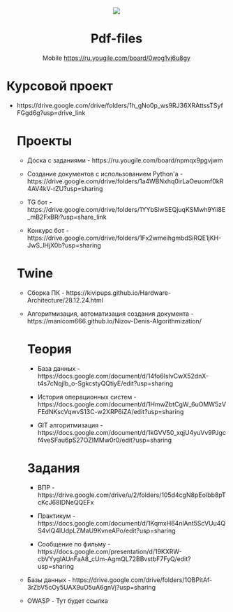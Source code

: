 <div id="header" align="center">
  <img src="https://github.com/public/moarcats/blob/master/cats/92.gif"/>

  # Pdf-files
Mobile
https://ru.yougile.com/board/0wog1vj6u8gy

</div>
<h1 tabindex="-1" class="heading-element" dir="auto">Курсовой проект</h1>
<ul dir="auto">
<li>
<p dir="auto">https://drive.google.com/drive/folders/1h_gNo0p_ws9RJ36XRAttssTSyfFGgd6g?usp=drive_link</p>
</li>
<h1 tabindex="-1" class="heading-element" dir="auto">Проекты</h1>
<ul dir="auto">
<li>
<p dir="auto">Доска с заданиями - https://ru.yougile.com/board/npmqx9pgvjwm</p>
</li>
<li>
<p dir="auto">Создание документов с использованием Python'а - https://drive.google.com/drive/folders/1a4WBNxhq0irLaOeuomf0kR4AV4kV-rZU?usp=sharing</p>
</li>
<li>
<p dir="auto">TG бот - https://drive.google.com/drive/folders/1YYbSlwSEQjuqKSMwh9Yii8E_mB2FxBRi?usp=share_link</p>
</li>
<li>
<p dir="auto">Конкурс бот - https://drive.google.com/drive/folders/1Fx2wmeihgmbdSiRQE1jKH-JwS_lHjX0b?usp=sharing</p>
</li>
</ul>

<h1 tabindex="-1" class="heading-element" dir="auto">Twine</h1>
<ul dir="auto">
<li>
<p dir="auto">Сборка ПК - https://kivipups.github.io/Hardware-Architecture/28.12.24.html</p>
</li>
<li>
<p dir="auto">Алгоритмизация, автоматизация создания документа - https://manicom666.github.io/Nizov-Denis-Algorithmization/</p>
</li>

<h1 tabindex="-1" class="heading-element" dir="auto">Теория</h1>
<ul dir="auto">
<li>
<p dir="auto">База данных - https://docs.google.com/document/d/14fo6lsIvCwX52dnX-t4s7cNqjlb_o-SgkcstyQQtiyE/edit?usp=sharing</p>
</li>
<li>
<p dir="auto">История операционных систем - https://docs.google.com/document/d/1HmwZbtCgW_6uOMW5zVFEdNKscVqwvS13C-w2XRP6iZA/edit?usp=sharing</p>
</li>
<li>
<p dir="auto">GIT алгоритмизация - https://docs.google.com/document/d/1kGVV50_xqjU4yuVv9PJgcf4veSFau6pS27OZlMMw0r0/edit?usp=sharing</p>
</li>
</ul>

<h1 tabindex="-1" class="heading-element" dir="auto">Задания</h1>
<ul dir="auto">
<li>
<p dir="auto">ВПР - https://drive.google.com/drive/u/2/folders/105d4cgN8pEoIbb8pTcKcJ68IDNeQQEFx</p>
</li>
<li>
<p dir="auto">Практикум - https://docs.google.com/document/d/1KqmxH64nlAnt5ScVUu4QS4vIQ4lUdpLZMaU9KvneAPo/edit?usp=sharing</p>
</li>
<li>
<p dir="auto">Сообщение по фильму - https://docs.google.com/presentation/d/19KXRW-cbVYyglAUnFaA8_cUm-AgmQL72BBvstbF7FyQ/edit?usp=sharing</p>
</li>
</ul>
<li>
<p dir="auto">Базы данных - https://drive.google.com/drive/folders/1OBPitAf-3rZbV5cOy5UAX9uO5uA6gnVj?usp=sharing</p>
</li>
<li>
<p dir="auto">OWASP - Тут будет ссылка</p>
</li>
</ul>

